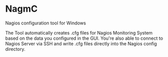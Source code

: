 # NagmC
Nagios configuration tool for Windows

The Tool automatically creates .cfg files for Nagios Monitoring System based on the data you configured in the GUI.
You're also able to connect to Nagios Server via SSH and write .cfg files directly into the Nagios config directory.
